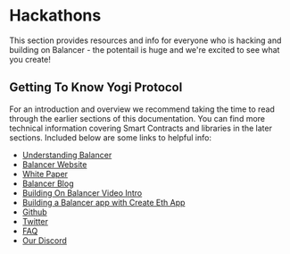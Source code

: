 # Hackathons

This section provides resources and info for everyone who is hacking and building on Balancer - the potentail is huge and we're excited to see what you create!

## Getting To Know Yogi Protocol

For an introduction and overview we recommend taking the time to read through the earlier sections of this documentation. You can find more technical information covering Smart Contracts and libraries in the later sections. Included below are some links to helpful info:

* [Understanding Balancer](https://medium.com/@arnauramiomateu/understanding-balancer-protocol-frmo-0-to-100-998ba20c6834)
* [Balancer Website](https://balancer.finance/)
* [White Paper](https://balancer.finance/whitepaper/)
* [Balancer Blog](https://medium.com/balancer-protocol)
* [Building On Balancer Video Intro](https://www.youtube.com/watch?v=HTk_H4ERya8&feature=youtu.be)
* [Building a Balancer app with Create Eth App](https://twitter.com/PaulRBerg/status/1329937745012252674)
* [Github](https://github.com/balancer-labs)
* [Twitter](https://twitter.com/BalancerLabs)
* [FAQ](https://docs.balancer.finance/getting-started/faq)
* [Our Discord](https://discord.gg/8wWewJt)

